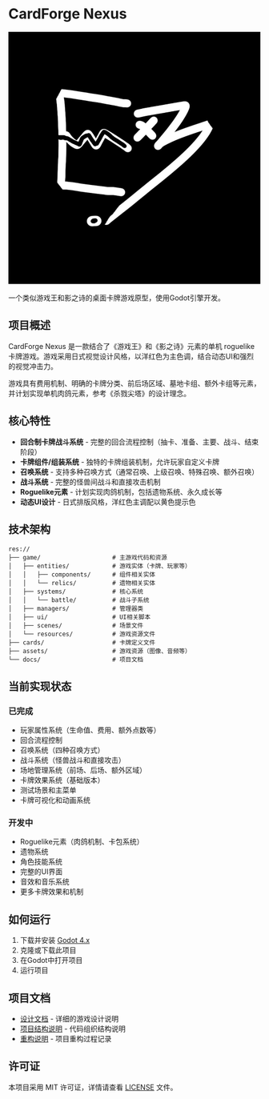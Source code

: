 # CardForge Nexus

![CardForge Nexus](icon.png)

一个类似游戏王和影之诗的桌面卡牌游戏原型，使用Godot引擎开发。

## 项目概述

CardForge Nexus 是一款结合了《游戏王》和《影之诗》元素的单机 roguelike 卡牌游戏。游戏采用日式视觉设计风格，以洋红色为主色调，结合动态UI和强烈的视觉冲击力。

游戏具有费用机制、明确的卡牌分类、前后场区域、墓地卡组、额外卡组等元素，并计划实现单机肉鸽元素，参考《杀戮尖塔》的设计理念。

## 核心特性

- **回合制卡牌战斗系统** - 完整的回合流程控制（抽卡、准备、主要、战斗、结束阶段）
- **卡牌组件/组装系统** - 独特的卡牌组装机制，允许玩家自定义卡牌
- **召唤系统** - 支持多种召唤方式（通常召唤、上级召唤、特殊召唤、额外召唤）
- **战斗系统** - 完整的怪兽间战斗和直接攻击机制
- **Roguelike元素** - 计划实现肉鸽机制，包括遗物系统、永久成长等
- **动态UI设计** - 日式排版风格，洋红色主调配以黄色提示色

## 技术架构

```
res://
├── game/                    # 主游戏代码和资源
│   ├── entities/            # 游戏实体（卡牌、玩家等）
│   │   ├── components/      # 组件相关实体
│   │   └── relics/          # 遗物相关实体
│   ├── systems/             # 核心系统
│   │   └── battle/          # 战斗子系统
│   ├── managers/            # 管理器类
│   ├── ui/                  # UI相关脚本
│   ├── scenes/              # 场景文件
│   └── resources/           # 游戏资源文件
├── cards/                   # 卡牌定义文件
├── assets/                  # 游戏资源（图像、音频等）
└── docs/                    # 项目文档
```

## 当前实现状态

### 已完成
- 玩家属性系统（生命值、费用、额外点数等）
- 回合流程控制
- 召唤系统（四种召唤方式）
- 战斗系统（怪兽战斗和直接攻击）
- 场地管理系统（前场、后场、额外区域）
- 卡牌效果系统（基础版本）
- 测试场景和主菜单
- 卡牌可视化和动画系统

### 开发中
- Roguelike元素（肉鸽机制、卡包系统）
- 遗物系统
- 角色技能系统
- 完整的UI界面
- 音效和音乐系统
- 更多卡牌效果和机制

## 如何运行

1. 下载并安装 [Godot 4.x](https://godotengine.org/)
2. 克隆或下载此项目
3. 在Godot中打开项目
4. 运行项目

## 项目文档

- [设计文档](DESIGN_DOC.md) - 详细的游戏设计说明
- [项目结构说明](docs/project_structure.md) - 代码组织结构说明
- [重构说明](docs/refactor_notes.md) - 项目重构过程记录

## 许可证

本项目采用 MIT 许可证，详情请查看 [LICENSE](LICENSE) 文件。
